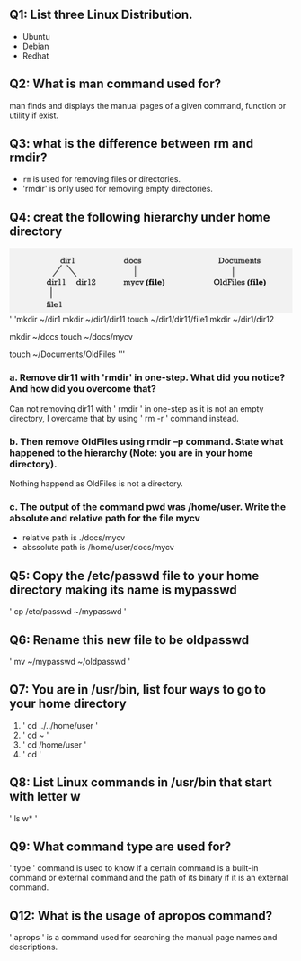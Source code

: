 ## Q1: List three Linux Distribution.
* Ubuntu
* Debian
* Redhat

## Q2: What is man command used for?
man finds and displays the manual pages of a given command, function or utility if exist.

## Q3: what is the difference between rm and rmdir?
* `rm` is used for removing files or directories.
* 'rmdir' is only used for removing empty directories.

## Q4: creat the following hierarchy under home directory
![alt text](../../.images/day1_hierarchy.png)
'''mkdir ~/dir1
mkdir ~/dir1/dir11
touch ~/dir1/dir11/file1
mkdir ~/dir1/dir12

mkdir ~/docs
touch ~/docs/mycv

touch ~/Documents/OldFiles
'''

### a. Remove dir11 with 'rmdir' in one-step. What did you notice? And how did you overcome that?
Can not removing dir11 with ' rmdir ' in one-step as it is not an empty directory, I overcame that by using ' rm -r ' command instead.
### b. Then remove OldFiles using rmdir –p command. State what happened to the hierarchy (Note: you are in your home directory).
Nothing happend as OldFiles is not a directory.
### c. The output of the command pwd was /home/user. Write the absolute and relative path for the file mycv
* relative path is ./docs/mycv
* abssolute path is /home/user/docs/mycv

## Q5: Copy the /etc/passwd file to your home directory making its name is mypasswd
' cp /etc/passwd ~/mypasswd '

## Q6: Rename this new file to be oldpasswd
' mv ~/mypasswd ~/oldpasswd '

## Q7: You are in /usr/bin, list four ways to go to your home directory
1. ' cd ../../home/user '
2. ' cd ~ '
3. ' cd /home/user '
4. ' cd '

## Q8: List Linux commands in /usr/bin that start with letter w
' ls w* '

## Q9: What command type are used for?
' type ' command is used to know if a certain command is a built-in command or external command and the path of its binary if it is an external command.

## Q12: What is the usage of apropos command?
' aprops ' is a command used for searching the manual page names and descriptions.


